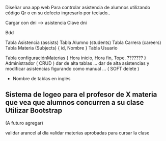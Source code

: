 Diseñar una app web
Para controlar asistencia de alumnos utilizando código Qr o en su defecto ingresarlo por teclado..

Cargar con dni --> asistencia 
Clave dni
 

Bdd

Tabla Asistencia (assists)
Tabla Alumno (students)
Tabla Carrera (careers)
Tabla Materia (Subjects)
{
    id, Nombre
}
Tabla Usuario

Tabla configuraciónMaterias 
{
    Hora inicio, Hora fin, Tope. ???????
}
Administrador  ( CRUD ) dar de alta tablas ... dar de alta asistencias y modificar asistencias figurando como manual ... 
( SOFT delete ) 

- Nombre de tablas en inglés

Sistema de logeo para el profesor de X materia que vea que alumnos concurren a su clase
Utilizar Bootstrap
------------------------------------------------------------------------------------------------
(A futuro agregar)

validar arancel al día
validar materias aprobadas para cursar la clase


